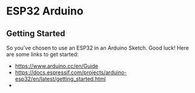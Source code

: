 # ESP32 Arduino

## Getting Started

So you've chosen to use an ESP32 in an Arduino Sketch. Good luck! Here are some links to get started:
* https://www.arduino.cc/en/Guide
* https://docs.espressif.com/projects/arduino-esp32/en/latest/getting_started.html
* 
